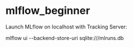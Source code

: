 # mlflow_beginner

Launch MLflow on localhost with Tracking Server:

mlflow ui --backend-store-uri sqlite:///mlruns.db

